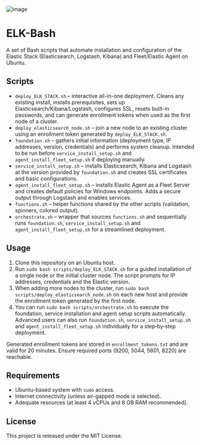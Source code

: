 ![image](https://github.com/user-attachments/assets/8e753cf4-0682-44fa-8958-af8013fad562)


# ELK-Bash

A set of Bash scripts that automate installation and configuration of the Elastic Stack (Elasticsearch, Logstash, Kibana) and Fleet/Elastic Agent on Ubuntu.

## Scripts

- `deploy_ELK_STACK.sh` – interactive all-in-one deployment. Cleans any existing install, installs prerequisites, sets up Elasticsearch/Kibana/Logstash, configures SSL, resets built-in passwords, and can generate enrollment tokens when used as the first node of a cluster.
- `deploy_elasticsearch_node.sh` – join a new node to an existing cluster using an enrollment token generated by `deploy_ELK_STACK.sh`.
- `foundation.sh` – gathers initial information (deployment type, IP addresses, version, credentials) and performs system cleanup. Intended to be run before `service_install_setup.sh` and `agent_install_fleet_setup.sh` if deploying manually.
- `service_install_setup.sh` – installs Elasticsearch, Kibana and Logstash at the version provided by `foundation.sh` and creates SSL certificates and basic configurations.
- `agent_install_fleet_setup.sh` – installs Elastic Agent as a Fleet Server and creates default policies for Windows endpoints. Adds a secure output through Logstash and enables services.
- `functions.sh` – helper functions shared by the other scripts (validation, spinners, colored output).
- `orchestrate.sh` – wrapper that sources `functions.sh` and sequentially runs
  `foundation.sh`, `service_install_setup.sh` and `agent_install_fleet_setup.sh`
  for a streamlined deployment.

## Usage

1. Clone this repository on an Ubuntu host.
2. Run `sudo bash scripts/deploy_ELK_STACK.sh` for a guided installation of a single node or the initial cluster node. The script prompts for IP addresses, credentials and the Elastic version.
3. When adding more nodes to the cluster, run `sudo bash scripts/deploy_elasticsearch_node.sh` on each new host and provide the enrollment token generated by the first node.
4. You can run `sudo bash scripts/orchestrate.sh` to execute the foundation,
   service installation and agent setup scripts automatically. Advanced users can
   also run `foundation.sh`, `service_install_setup.sh` and
   `agent_install_fleet_setup.sh` individually for a step‑by‑step deployment.

Generated enrollment tokens are stored in `enrollment_tokens.txt` and are valid for 20 minutes. Ensure required ports (9200, 5044, 5601, 8220) are reachable.

## Requirements

- Ubuntu-based system with `sudo` access.
- Internet connectivity (unless air-gapped mode is selected).
- Adequate resources (at least 4 vCPUs and 8 GB RAM recommended).

## License

This project is released under the MIT License.
